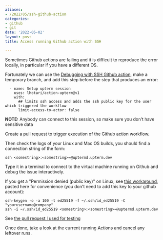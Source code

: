 ```yaml
---
aliases:
- /2022/05/ssh-github-action
categories:
- github
- git
date: '2022-05-02'
layout: post
title: Access running Github action with SSH

---
```


Sometimes Github actions are failing and it is difficult to reproduce the error locally,
in particular if you have a different OS.

Fortunately we can use the [Debugging with SSH Github action](https://github.com/marketplace/actions/debugging-with-ssh),
make a temporary branch, and add this step before the step that produces an error:

      - name: Setup upterm session
        uses: lhotari/action-upterm@v1
        with:
          ## limits ssh access and adds the ssh public key for the user which triggered the workflow
          limit-access-to-actor: false

**NOTE:** Anybody can connect to this session, so make sure you don't have sensitive data

Create a pull request to trigger execution of the Github action workflow.

Then check the logs of your Linux and Mac OS builds, you should find a connection string of the form:

    ssh <somestring>:<somestring>=@uptermd.upterm.dev

Type it in a terminal to connect to the virtual machine running on Github and debug the issue interactively.

If you get a "Permission denied (public key)" on Linux, see [this workaround](https://github.com/lhotari/action-upterm/issues/9#issuecomment-1060684368), pasted here for convenience (you don't need to add this key to your github account):

```
ssh-keygen -o -a 100 -t ed25519 -f ~/.ssh/id_ed25519 -C "yourusername@company"
ssh -i ~/.ssh/id_ed25519 <somestring>:<somestring>=@uptermd.upterm.dev
```

See [the pull request I used for testing](https://github.com/zonca/healpy/pull/4)

Once done, take a look at the current running Actions and cancel any leftover runs.
